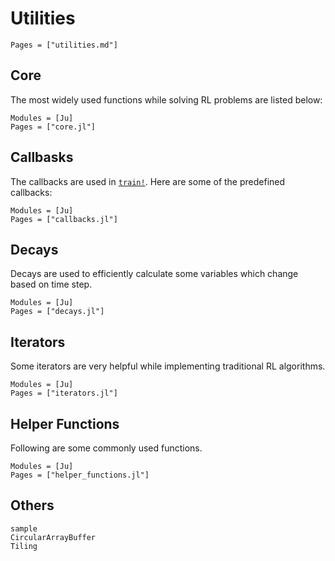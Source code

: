 # Utilities

```@contents
Pages = ["utilities.md"]
```

## Core

The most widely used functions while solving RL problems are listed below:

```@autodocs
Modules = [Ju]
Pages = ["core.jl"]
```

## Callbasks

The callbacks are used in [`train!`](@ref). Here are some of the predefined callbacks:

```@autodocs
Modules = [Ju]
Pages = ["callbacks.jl"]
```

## Decays

Decays are used to efficiently calculate some variables which change based on time step.

```@autodocs
Modules = [Ju]
Pages = ["decays.jl"]
```

## Iterators

Some iterators are very helpful while implementing traditional RL algorithms.

```@autodocs
Modules = [Ju]
Pages = ["iterators.jl"]
```

## Helper Functions

Following are some commonly used functions.

```@autodocs
Modules = [Ju]
Pages = ["helper_functions.jl"]
```

## Others

```@docs
sample
CircularArrayBuffer
Tiling
```